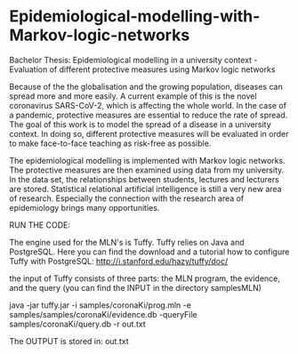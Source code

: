 # Epidemiological-modelling-with-Markov-logic-networks
Bachelor Thesis: Epidemiological modelling in a university context - Evaluation of different protective measures using Markov logic networks

Because of the the globalisation and the growing population, diseases can spread more and more easily. A current example of this is the novel coronavirus SARS-CoV-2, which is affecting the whole world. In the case of a pandemic, protective measures are essential to reduce the rate of spread.  The goal of this work is to model the spread of a disease in a university context. In doing so, different protective measures will be evaluated in order to make face-to-face teaching as risk-free as possible.

The epidemiological modelling is implemented with Markov logic networks. The protective measures are then examined using data from my university. In the data set, the relationships between students, lectures and lecturers are stored. Statistical relational artificial intelligence is still a very new area of research. Especially the connection with the research area of epidemiology brings many opportunities.

RUN THE CODE:

The engine used for the MLN's is Tuffy. Tuffy relies on Java and PostgreSQL. Here you can find the download and a tutorial how to configure Tuffy with PostgreSQL:
http://i.stanford.edu/hazy/tuffy/doc/

the input of Tuffy consists of three parts: the MLN program, the evidence, and the query 
(you can find the INPUT in the directory samplesMLN)

java -jar tuffy.jar -i samples/coronaKi/prog.mln -e samples/samples/coronaKi/evidence.db
-queryFile samples/coronaKi/query.db -r out.txt

The OUTPUT is stored in: out.txt
